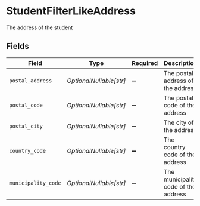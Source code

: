 # StudentFilterLikeAddress

The address of the student


## Fields

| Field                                | Type                                 | Required                             | Description                          | Example                              |
| ------------------------------------ | ------------------------------------ | ------------------------------------ | ------------------------------------ | ------------------------------------ |
| `postal_address`                     | *OptionalNullable[str]*              | :heavy_minus_sign:                   | The postal address of the address    | example                              |
| `postal_code`                        | *OptionalNullable[str]*              | :heavy_minus_sign:                   | The postal code of the address       | example                              |
| `postal_city`                        | *OptionalNullable[str]*              | :heavy_minus_sign:                   | The city of the address              | example                              |
| `country_code`                       | *OptionalNullable[str]*              | :heavy_minus_sign:                   | The country code of the address      | example                              |
| `municipality_code`                  | *OptionalNullable[str]*              | :heavy_minus_sign:                   | The municipality code of the address | example                              |